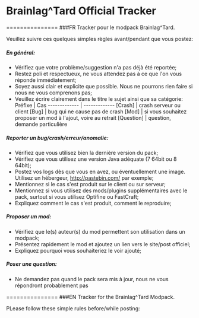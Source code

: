 # Brainlag^Tard Official Tracker
===============
###FR
Tracker pour le modpack Brainlag^Tard.

Veuillez suivre ces quelques simples règles avant/pendant que vous postez:

##### En général:
- Vérifiez que votre problème/suggestion n'a pas déjà été reportée;
- Restez poli et respectueux, ne vous attendez pas à ce que l'on vous réponde immédiatement;
- Soyez aussi clair et explicite que possible. Nous ne pourrons rien faire si nous ne vous comprenons pas;
- Veuillez écrire clairement dans le titre le sujet ainsi que sa catégorie:
Préfixe  | Cas
------------- | -------------
[Crash]  | crash serveur ou client
[Bug]  | bug qui ne cause pas de crash
[Mod]  | si vous souhaitez proposer un mod à l'ajout, voire au retrait
[Question]  | question, demande particulière

##### Reporter un bug/crash/erreur/anomalie:
- Vérifiez que vous utilisez bien la dernière version du pack;
- Vérifiez que vous utilisez une version Java adéquate (7 64bit ou 8 64bit);
- Postez vos logs dès que vous en avez, ou éventuellement une image. Utilisez un hébergeur, http://pastebin.com/ par exemple;
- Mentionnez si le cas s'est produit sur le client ou sur serveur;
- Mentionnez si vous utilisez des mods/plugins supplémentaires avec le pack, surtout si vous utilisez Optifine ou FastCraft;
- Expliquez comment le cas s'est produit, comment le reproduire;

##### Proposer un mod:
- Vérifiez que le(s) auteur(s) du mod permettent son utilisation dans un modpack;
- Présentez rapidement le mod et ajoutez un lien vers le site/post officiel;
- Expliquez pourquoi vous souhaiteriez le voir ajouté;

##### Poser une question:
- Ne demandez pas quand le pack sera mis à jour, nous ne vous répondront probablement pas

===============
###EN
Tracker for the Brainlag^Tard Modpack.

PLease follow these simple rules before/while posting:
